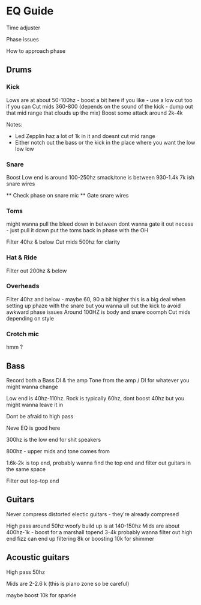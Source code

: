 # EQ Guide

Time adjuster

Phase issues

How to approach phase




## Drums

### Kick

Lows are at about 50-100hz - boost a bit here if you like - use a low cut too if you can
Cut mids 360-800 (depends on the sound of the kick - dump out that mid range that clouds up the mix)
Boost some attack around 2k-4k

Notes:

- Led Zepplin haz a lot of 1k in it and doesnt cut mid range
- Either notch out the bass or the kick in the place where you want the low low low

### Snare

Boost Low end is around 100-250hz
smack/tone is between 930-1.4k
7k ish snare wires

** Check phase on snare mic
** Gate snare wires

### Toms

might wanna pull the bleed down in between
dont wanna gate it out necess - just pull it down
put the toms back in phase with the OH


Filter 40hz & below
Cut mids 500hz for clarity

### Hat & Ride

Filter out 200hz & below

### Overheads

Filter 40hz and below - maybe 60, 90 a bit higher
this is a big deal when setting up phaze with the snare
but you wanna ull out the kick to avoid awkward phase issues
Around 100HZ is body and snare ooomph
Cut mids depending on style

### Crotch mic

hmm ?

## Bass

Record both a Bass DI & the amp
Tone from the amp / DI for whatever you might wanna change

Low end is 40hz-110hz. Rock is typically 60hz, dont boost 40hz but you might wanna leave it in

Dont be afraid to high pass

Neve EQ is good here

300hz is the low end for shit speakers

800hz - upper mids and tone comes from

1.6k-2k is top end, probably wanna find the top end and filter out guitars in the same space

Filter out top-top end

## Guitars

Never compress distorted electic guitars - they're already compresed

High pass around 50hz
woofy build up is at 140-150hz
Mids are about 400hz-1k - boost for a marshall
topend 3-4k
probably wanna filter out high end fizz
can end up filtering 8k or boosting 10k for shimmer

## Acoustic guitars

High pass 50hz

Mids are 2-2.6 k (this is piano zone so be careful)

maybe boost 10k for sparkle
